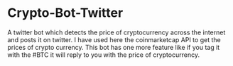 # Crypto-Bot-Twitter
A twitter bot which detects the price of cryptocurrency across the internet and posts it on twitter. I have used here the coinmarketcap API to get the prices of crypto currency. This bot has one more feature like if you tag it with the #BTC it will reply to you with the price of cryptocurrency.
